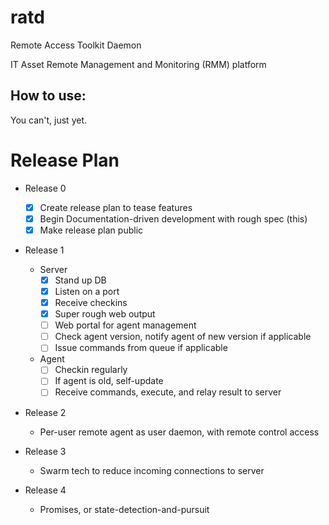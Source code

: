 # ratd
Remote Access Toolkit Daemon

IT Asset Remote Management and Monitoring (RMM) platform

How to use:
---
You can't, just yet.

# Release Plan
- Release 0
	- [x] Create release plan to tease features
	- [x] Begin Documentation-driven development with rough spec (this)
	- [x] Make release plan public

- Release 1
	- Server
        - [x] Stand up DB
        - [x] Listen on a port
        - [x] Receive checkins
        - [x] Super rough web output
        - [ ] Web portal for agent management
        - [ ] Check agent version, notify agent of new version if applicable
        - [ ] Issue commands from queue if applicable
	- Agent
		- [ ] Checkin regularly
		- [ ] If agent is old, self-update
		- [ ] Receive commands, execute, and relay result to server

- Release 2
	- Per-user remote agent as user daemon, with remote control access

- Release 3
	- Swarm tech to reduce incoming connections to server

- Release 4
	- Promises, or state-detection-and-pursuit
